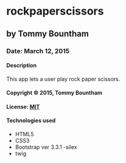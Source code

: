 # rockpaperscissors

## by Tommy Bountham
### Date: March 12, 2015
#### Description
This app lets a user play rock paper scissors.



#### Copyright © 2015, Tommy Bountham

#### License: [MIT](https://github.com/twbs/bootstrap/blob/master/LICENSE)  

#### Technologies used
- HTML5
- CSS3
- Bootstrap ver 3.3.1
-silex
- twig
